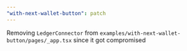 ```yaml
---
"with-next-wallet-button": patch
---
```


Removing `LedgerConnector` from `examples/with-next-wallet-button/pages/_app.tsx` since it got compromised
